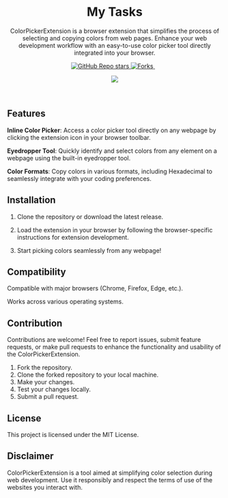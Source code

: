 <h1 align='center'>
My Tasks
</h1>
<p align='center'> 
ColorPickerExtension is a browser extension that simplifies the process of selecting and copying colors from web pages. Enhance your web development workflow with an easy-to-use color picker tool directly integrated into your browser.
<p> 
<p align='center'>
  <a href="#">
  <img alt="GitHub Repo stars" src="https://img.shields.io/github/stars/bevvee/ColorPickerExtension?style=flat">
</a>
    <a href="#">
  <img alt="Forks" src="https://img.shields.io/github/forks/bevvee/ColorPickerExtension?style=flat-square&labelColor=343b41"/>
      </a>&nbsp;&nbsp;
</p>
<p href="https://visitorbadge.io/status?path=https://github.com/bevvee/TodoList-Mobile" align=center><img src="https://api.visitorbadge.io/api/visitors?path=https://github.com/bevvee/ColorPickerExtension&label=%F0%9F%A5%B3VISITORS&labelColor=%23ffff00&countColor=%23263759" /><p>
<br />

## Features

**Inline Color Picker**: Access a color picker tool directly on any webpage by clicking the extension icon in your browser toolbar.

**Eyedropper Tool**: Quickly identify and select colors from any element on a webpage using the built-in eyedropper tool.

**Color Formats**: Copy colors in various formats, including Hexadecimal to seamlessly integrate with your coding preferences.


## Installation
1. Clone the repository or download the latest release.

2. Load the extension in your browser by following the browser-specific instructions for extension development.

3. Start picking colors seamlessly from any webpage!

## Compatibility
Compatible with major browsers (Chrome, Firefox, Edge, etc.).

Works across various operating systems.

## Contribution
Contributions are welcome! Feel free to report issues, submit feature requests, or make pull requests to enhance the functionality and usability of the ColorPickerExtension.

  1. Fork the repository.
  2. Clone the forked repository to your local machine.
  3. Make your changes.
  4. Test your changes locally.
  5. Submit a pull request.

## License
This project is licensed under the MIT License.

## Disclaimer
ColorPickerExtension is a tool aimed at simplifying color selection during web development. Use it responsibly and respect the terms of use of the websites you interact with.
